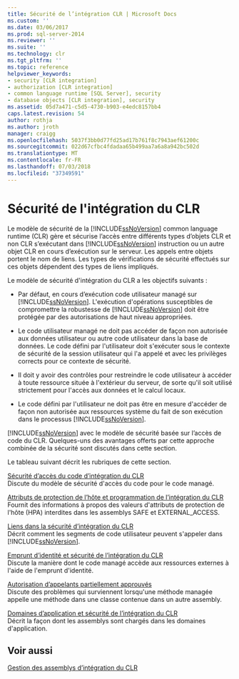 ```yaml
---
title: Sécurité de l’intégration CLR | Microsoft Docs
ms.custom: ''
ms.date: 03/06/2017
ms.prod: sql-server-2014
ms.reviewer: ''
ms.suite: ''
ms.technology: clr
ms.tgt_pltfrm: ''
ms.topic: reference
helpviewer_keywords:
- security [CLR integration]
- authorization [CLR integration]
- common language runtime [SQL Server], security
- database objects [CLR integration], security
ms.assetid: 05d7a471-c5d5-4730-b903-e4edc8157bb4
caps.latest.revision: 54
author: rothja
ms.author: jroth
manager: craigg
ms.openlocfilehash: 5037f3bb0d77fd25ad17b761f8c7943aef61200c
ms.sourcegitcommit: 022d67cfbc4fdadaa65b499aa7a6a8a942bc502d
ms.translationtype: MT
ms.contentlocale: fr-FR
ms.lasthandoff: 07/03/2018
ms.locfileid: "37349591"
---
```

# <a name="clr-integration-security"></a>Sécurité de l'intégration du CLR
  Le modèle de sécurité de la [!INCLUDE[ssNoVersion](../../../includes/dnprdnshort-md.md)] common language runtime (CLR) gère et sécurise l’accès entre différents types d’objets CLR et non CLR s’exécutant dans [!INCLUDE[ssNoVersion](../../../includes/tsql-md.md)] instruction ou un autre objet CLR en cours d’exécution sur le serveur. Les appels entre objets portent le nom de liens. Les types de vérifications de sécurité effectués sur ces objets dépendent des types de liens impliqués.  
  
 Le modèle de sécurité d'intégration du CLR a les objectifs suivants :  
  
-   Par défaut, en cours d’exécution code utilisateur managé sur [!INCLUDE[ssNoVersion](../../../includes/ssnoversion-md.md)]. L'exécution d'opérations susceptibles de compromettre la robustesse de [!INCLUDE[ssNoVersion](../../../includes/ssnoversion-md.md)] doit être protégée par des autorisations de haut niveau appropriées.  
  
-   Le code utilisateur managé ne doit pas accéder de façon non autorisée aux données utilisateur ou autre code utilisateur dans la base de données. Le code défini par l'utilisateur doit s'exécuter sous le contexte de sécurité de la session utilisateur qui l'a appelé et avec les privilèges corrects pour ce contexte de sécurité.  
  
-   Il doit y avoir des contrôles pour restreindre le code utilisateur à accéder à toute ressource située à l'extérieur du serveur, de sorte qu'il soit utilisé strictement pour l'accès aux données et le calcul locaux.  
  
-   Le code défini par l'utilisateur ne doit pas être en mesure d'accéder de façon non autorisée aux ressources système du fait de son exécution dans le processus [!INCLUDE[ssNoVersion](../../../includes/ssnoversion-md.md)].  
  
 [!INCLUDE[ssNoVersion](../../../includes/ssnoversion-md.md)] avec le modèle de sécurité basée sur l’accès de code du CLR. Quelques-uns des avantages offerts par cette approche combinée de la sécurité sont discutés dans cette section.  
  
 Le tableau suivant décrit les rubriques de cette section.  
  
 [Sécurité d’accès du code d’intégration du CLR](clr-integration-code-access-security.md)  
 Discute du modèle de sécurité d'accès du code pour le code managé.  
  
 [Attributs de protection de l’hôte et programmation de l’intégration du CLR](../../clr-integration-security-host-protection-attributes/host-protection-attributes-and-clr-integration-programming.md)  
 Fournit des informations à propos des valeurs d'attributs de protection de l'hôte (HPA) interdites dans les assemblys SAFE et EXTERNAL_ACCESS.  
  
 [Liens dans la sécurité d’intégration du CLR](../../../database-engine/dev-guide/links-in-clr-integration-security.md)  
 Décrit comment les segments de code utilisateur peuvent s'appeler dans [!INCLUDE[ssNoVersion](../../../includes/ssnoversion-md.md)].  
  
 [Emprunt d’identité et sécurité de l’intégration du CLR](../../../database-engine/dev-guide/impersonation-and-clr-integration-security.md)  
 Discute la manière dont le code managé accède aux ressources externes à l'aide de l'emprunt d'identité.  
  
 [Autorisation d’appelants partiellement approuvés](../../../database-engine/dev-guide/allowing-partially-trusted-callers.md)  
 Discute des problèmes qui surviennent lorsqu'une méthode managée appelle une méthode dans une classe contenue dans un autre assembly.  
  
 [Domaines d’application et sécurité de l’intégration du CLR](../../../database-engine/dev-guide/application-domains-and-clr-integration-security.md)  
 Décrit la façon dont les assemblys sont chargés dans les domaines d'application.  
  
## <a name="see-also"></a>Voir aussi  
 [Gestion des assemblys d’intégration du CLR](../assemblies/managing-clr-integration-assemblies.md)  
  
  
